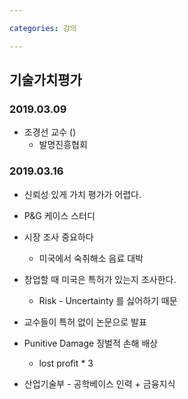 ```yaml
---

categories: 강의

---
```



## 기술가치평가

### 2019.03.09

 - 조경선 교수 ()
   - 발명진흥협회

### 2019.03.16

  - 신뢰성 있게 가치 평가가 어렵다.

  - P&G 케이스 스터디 

  - 시장 조사 중요하다
    - 미국에서 숙취해소 음료 대박

  - 창업할 때 미국은 특허가 있는지 조사한다.
    - Risk - Uncertainty 를 싫어하기 때문

  - 교수들이 특허 없이 논문으로 발표

  - Punitive Damage 징벌적 손해 배상
    - lost profit * 3

  - 산업기술부 - 공학베이스 인력 + 금융지식